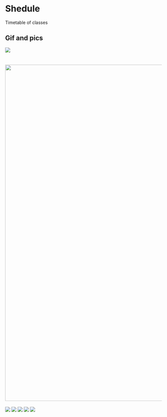 # Shedule
Timetable of classes

## Gif and pics
![](https://github.com/Pestartz/Shedule/blob/master/po/20190801_094526.gif)
# <img src="https://github.com/Pestartz/Shedule/blob/master/po/3.png" height="1080px" width="720px"/>
![](https://github.com/Pestartz/Shedule/blob/master/po/3.png)
![](https://github.com/Pestartz/Shedule/blob/master/po/1.png)
![](https://github.com/Pestartz/Shedule/blob/master/po/2.png)
![](https://github.com/Pestartz/Shedule/blob/master/po/4.png)
![](https://github.com/Pestartz/Shedule/blob/master/po/5.png)
